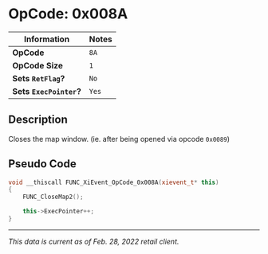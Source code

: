 # OpCode: 0x008A

| Information               | Notes |
|---                        |---    |
| **OpCode**                | `8A`  |
| **OpCode Size**           | `1`   |
| **Sets `RetFlag`?**       | `No`  |
| **Sets `ExecPointer`?**   | `Yes` |

## Description

Closes the map window. (ie. after being opened via opcode `0x0089`)

## Pseudo Code

```cpp
void __thiscall FUNC_XiEvent_OpCode_0x008A(xievent_t* this)
{
    FUNC_CloseMap2();

    this->ExecPointer++;
}
```

---

_This data is current as of Feb. 28, 2022 retail client._